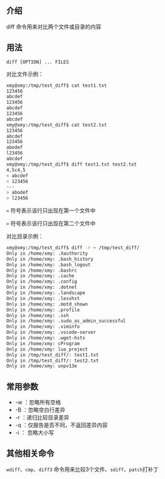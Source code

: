 

## 介绍

diff 命令用来对比两个文件或目录的内容  



## 用法

`diff [OPTION] ... FILES`



对比文件示例：

```bash
xmy@xmy:/tmp/test_diff$ cat test1.txt 
123456
abcdef
123456
abcdef
123456
abcdef
xmy@xmy:/tmp/test_diff$ cat test2.txt 
123456
abcdef
123456
abodef
l23456
abcdef
xmy@xmy:/tmp/test_diff$ diff test1.txt test2.txt 
4,5c4,5
< abcdef
< 123456
---
> abodef
> l23456
```

`<` 符号表示该行只出现在第一个文件中  

`>` 符号表示该行只出现在第二个文件中



对比目录示例：

```bash
xmy@xmy:/tmp/test_diff$ diff -r ~ /tmp/test_diff/
Only in /home/xmy: .Xauthority
Only in /home/xmy: .bash_history
Only in /home/xmy: .bash_logout
Only in /home/xmy: .bashrc
Only in /home/xmy: .cache
Only in /home/xmy: .config
Only in /home/xmy: .dotnet
Only in /home/xmy: .landscape
Only in /home/xmy: .lesshst
Only in /home/xmy: .motd_shown
Only in /home/xmy: .profile
Only in /home/xmy: .ssh
Only in /home/xmy: .sudo_as_admin_successful
Only in /home/xmy: .viminfo
Only in /home/xmy: .vscode-server
Only in /home/xmy: .wget-hsts
Only in /home/xmy: cProgram
Only in /home/xmy: lua_project
Only in /tmp/test_diff/: test1.txt
Only in /tmp/test_diff/: test2.txt
Only in /home/xmy: unpv13e

```





## 常用参数

* -w ：忽略所有空格
* -B ：忽略空白行差异
* -r ：递归比较目录差异
* -q ：仅报告是否不同，不返回差异内容
* -i ： 忽略大小写



## 其他相关命令

`wdiff`、`cmp`、`diff3` 命令用来比较3个文件、`sdiff`、`patch`打补丁

